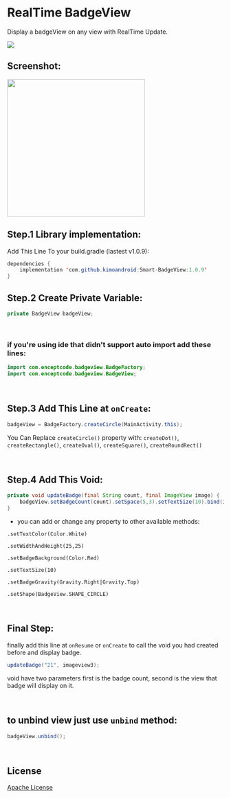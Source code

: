 # RealTime BadgeView
Display a badgeView on any view with RealTime Update.


[![](https://jitpack.io/v/kimoandroid/RealTime-BadgeView.svg)](https://jitpack.io/#kimoandroid/RealTime-BadgeView)

## Screenshot:
<img src="https://user-images.githubusercontent.com/69405523/183925269-305f8081-b372-40e1-8e7c-7b57d36d0d1f.jpg" width=320/>


## Step.1 Library implementation:

Add This Line To your build.gradle (lastest v1.0.9):
```java
dependencies {
    implementation 'com.github.kimoandroid:Smart-BadgeView:1.0.9'
}
```


## Step.2 Create Private Variable:
```java
private BadgeView badgeView;
```

<br>

### if you're using ide that didn't support auto import add these lines:
```java
import com.enceptcode.badgeview.BadgeFactory;
import com.enceptcode.badgeview.BadgeView;
```
<br>


## Step.3 Add This Line at `onCreate`:
```java
badgeView = BadgeFactory.createCircle(MainActivity.this);
```
You Can Replace `createCircle()` property with: `createDot()`, `createRectangle()`, `createOval()`, `createSquare()`, `createRoundRect()`

<br>

## Step.4 Add This Void:
```java
private void updateBadge(final String count, final ImageView image) {
    badgeView.setBadgeCount(count).setSpace(5,3).setTextSize(10).bind(image);
}
```
* you can add or change any property to other available methods:

`.setTextColor(Color.White)`

`.setWidthAndHeight(25,25)`

`.setBadgeBackground(Color.Red)`

`.setTextSize(10)`

`.setBadgeGravity(Gravity.Right|Gravity.Top)`

`.setShape(BadgeView.SHAPE_CIRCLE)`

<br>

## Final Step:
finally add this line at `onResume` or `onCreate` to call the void you had created before and display badge.

```java
updateBadge("21", imageview3);
```
void have two parameters first is the badge count, second is the view that badge will display on it.

<br>

## to unbind view just use `unbind` method:
```java
badgeView.unbind();
```

<br>

## License
[Apache License](https://www.apache.org/licenses/LICENSE-2.0)
